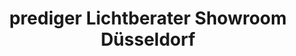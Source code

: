---
title: "prediger Lichtberater Showroom Düsseldorf"
url: /duesseldorf/prediger-lichtberater-showroom-duesseldorf/
shop: Raumausstattung
---
